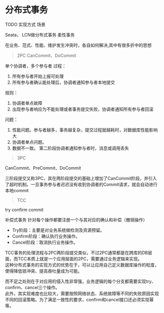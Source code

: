 # 分布式事务
TODO 实现方式 场景

 Seata，
 LCN做分布式事务
 柔性事务

在业务、范式、性能、维护发生冲突时，各自如何解决,其中有很多折中的思想

> 2PC
CanCommit、DoCommit

单个协调者，多个参与者
过程：
1. 所有参与者开始上报可处理
1. 所有参与者确认能处理后，协调者通知参与者本地提交

规则：

1. 协调者单点故障
1. 出现参与者响应为不能处理或者事务提交失败，协调者通知所有参与者回滚

问题：
1. 性能问题。参与者越多，事务越复杂，提交过程就越耗时，对数据库性能影响大
1. 协调者单点问题。
1. 数据不一致。 第二阶段协调者通知参与者时，消息或调用丢失

> 3PC

CanCommit、PreCommit、DoCommit

三阶段提交又称3PC，其在两阶段提交的基础上增加了CanCommit阶段，并引入了超时机制。一旦事务参与者迟迟没有收到协调者的Commit请求，就会自动进行本地commit

> TCC

try confirm commit

补偿式事务  针对每个操作都要注册一个与其对应的确认和补偿（撤销操作）
- Try阶段：主要是对业务系统做检测及资源预留。
- Confirm阶段：确认执行业务操作。
- Cancel阶段：取消执行业务操作。


TCC事务的处理流程与2PC两阶段提交类似，不过2PC通常都是在跨库的DB层面，而TCC本质上就是一个应用层面的2PC，需要通过业务逻辑来实现。  
这种分布式事务的实现方式的优势在于，可以让应用自己定义数据库操作的粒度，使得降低锁冲突、提高吞吐量成为可能。

而不足之处则在于对应用的侵入性非常强，业务逻辑的每个分支都需要实现try、confirm、cancel三个操作。  
此外，其实现难度也比较大，需要按照网络状态、系统故障等不同的失败原因实现不同的回滚策略。为了满足一致性的要求，confirm和cancel接口还必须实现幂等。
